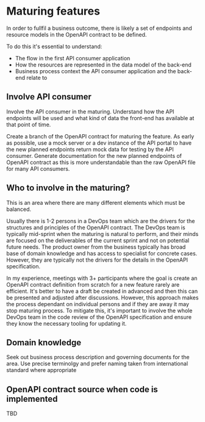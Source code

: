 # Maturing features
In order to fullfil a business outcome, there is likely a set of endpoints and resource models in the OpenAPI contract to be defined.

To do this it's essential to understand:
- The flow in the first API consumer application
- How the resources are represented in the data model of the back-end
- Business process context the API consumer application and the back-end relate to

## Involve API consumer
Involve the API consumer in the maturing. Understand how the API endpoints will be used and what kind of data the front-end has available at that point of time. 

Create a branch of the OpenAPI contract for maturing the feature. 
As early as possible, use a mock server or a dev instance of the API portal to have the new planned endpoints return mock data for testing by the API consumer.
Generate documentation for the new planned endpoints of OpenAPI contract as this is more understandable than the raw OpenAPI file for many API consumers. 

## Who to involve in the maturing?
This is an area where there are many different elements which must be balanced. 

Usually there is 1-2 persons in a DevOps team which are the drivers for the structures and principles of the OpenAPI contract. 
The DevOps team is typically mid-sprint when the maturing is natural to perform, and their minds are focused on the deliverables of the current sprint and not on potential future needs. The product owner from the business typically has broad base of domain knowledge and has access to specialist for concrete cases. However, they are typically not the drivers for the details in the OpenAPI specification. 

In my experience, meetings with 3+ participants where the goal is create an OpenAPI contract definition from scratch for a new feature rarely are efficient.
It's better to have a draft be created in advanced and then this can be presented and adjusted after discussions. However, this approach makes the process dependant on individual persons and if they are away it may stop maturing process. To mitigate this, it's important to involve the whole DevOps team in the code review of the OpenAPI specification and ensure they know the necessary tooling for updating it.

## Domain knowledge
Seek out business process description and governing documents for the area. 
Use precise terminolgy and prefer naming taken from international standard where appropriate


## OpenAPI contract source when code is implemented
TBD
